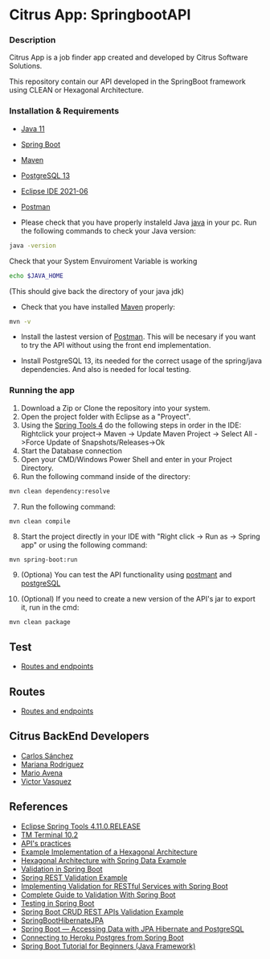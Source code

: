 # Citrus App: SpringbootAPI

### Description
Citrus App is a job finder app created and developed by Citrus Software Solutions.

This repository contain our API developed in the SpringBoot framework using CLEAN or Hexagonal Architecture.

### Installation & Requirements

* [Java 11](https://www.oracle.com/java/technologies/javase-jdk11-downloads.html)
* [Spring Boot](https://spring.io/tools)
* [Maven](https://maven.apache.org/download.cgi)
* [PostgreSQL 13](https://www.enterprisedb.com/downloads/postgres-postgresql-downloads)
* [Eclipse IDE 2021-06](https://www.eclipse.org/downloads/)
* [Postman](https://www.postman.com/)

* Please check that you have properly instaleld Java [java](https://www.oracle.com/java/technologies/javase-jdk11-downloads.html) in your pc. Run the following commands to check your Java version:
```sh
java -version
```
Check that your System Envuiroment Variable is working
```bash
echo $JAVA_HOME
```
(This should give back the directory of your java jdk)

* Check that you have installed [Maven](https://maven.apache.org/download.cgi) properly:
```sh
mvn -v
```

* Install the lastest version of [Postman](https://www.postman.com/). This will be necesary if you want to try the API without using the front end implementation.

* Install PostgreSQL 13, its needed for the correct usage of the spring/java dependencies. And also is needed for local testing.

### Running the app
1. Download a Zip or Clone the repository into your system.
2. Open the project folder with Eclipse as a "Proyect".
3. Using the [Spring Tools 4](https://marketplace.eclipse.org/content/spring-tools-4-aka-spring-tool-suite-4) do the following steps in order in the IDE:
    Rightclick your project-> Maven -> Update Maven Project -> Select All ->Force Update of Snapshots/Releases->Ok
4. Start the Database connection
5. Open your CMD/Windows Power Shell and enter in your Project Directory.
6. Run the following command inside of the directory:
```bash
mvn clean dependency:resolve
```
7. Run the following command:
```
mvn clean compile
```
8. Start the project directly in your IDE with "Right click -> Run as -> Spring app" or using the following command:
```bash
mvn spring-boot:run
```
9. (Optiona) You can test the API functionality using [postmant](https://www.postman.com/) and [postgreSQL](https://www.enterprisedb.com/downloads/postgres-postgresql-downloads)

10. (Optional) If you need to create a new version of the API's jar to export it, run in the cmd:
```
mvn clean package
```
## Test 
* [Routes and endpoints](https://docs.google.com/document/d/1JcTT2CHUaDCkFoKkd_NRmqmBzVGW7hJf53aKvgqzCto/edit?usp=sharing)

## Routes
* [Routes and endpoints](https://docs.google.com/document/d/1JcTT2CHUaDCkFoKkd_NRmqmBzVGW7hJf53aKvgqzCto/edit?usp=sharing)

## Citrus BackEnd Developers
* [Carlos Sánchez](https://github.com/cafesaro)
* [Mariana Rodriguez](https://github.com/marianangelic)
* [Mario Avena](https://github.com/Mariosor12)
* [Victor Vasquez](https://github.com/ImMamey)

## References
* [Eclipse Spring Tools 4.11.0.RELEASE](https://marketplace.eclipse.org/content/spring-tools-4-aka-spring-tool-suite-4)
* [TM Terminal 10.2](https://marketplace.eclipse.org/content/tm-terminal) 
* [API's practices](https://www.vinaysahni.com/best-practices-for-a-pragmatic-restful-api#requirements)
* [Example Implementation of a Hexagonal Architecture](https://github.com/thombergs/buckpal/tree/f5a9be50771e77ca66a153bc83c383b32cab738e)
* [Hexagonal Architecture with Spring Data Example](https://github.com/refactorizando-web/spring-data-hexagonal-architecture)
* [Validation in Spring Boot](https://www.baeldung.com/spring-boot-bean-validation)
* [Spring REST Validation Example](https://mkyong.com/spring-boot/spring-rest-validation-example/) 
* [Implementing Validation for RESTful Services with Spring Boot](https://www.vinaysahni.com/best-practices-for-a-pragmatic-restful-api#requirements)
* [Complete Guide to Validation With Spring Boot](https://reflectoring.io/bean-validation-with-spring-boot/)
* [Testing in Spring Boot](https://www.baeldung.com/spring-boot-testing)
* [Spring Boot CRUD REST APIs Validation Example](https://www.javaguides.net/2018/09/spring-boot-crud-rest-apis-validation-example.html)
* [SpringBootHibernateJPA](https://github.com/minnela/SpringBootHibernateJPA/tree/master/src/main/java/com/covid/info) 
* [Spring Boot — Accessing Data with JPA Hibernate and PostgreSQL](https://medium.com/analytics-vidhya/spring-boot-accessing-data-with-jpa-hibernate-and-postgresql-af68386363a4)
* [Connecting to Heroku Postgres from Spring Boot](https://stackoverflow.com/questions/33633243/connecting-to-heroku-postgres-from-spring-boot/49978310)
* [Spring Boot Tutorial for Beginners (Java Framework)](https://www.youtube.com/watch?v=vtPkZShrvXQ&t=202s)
